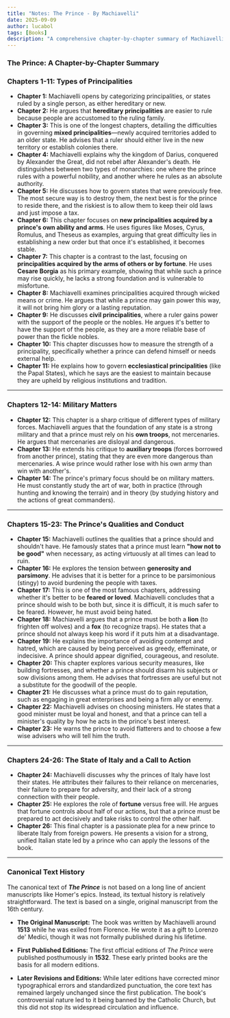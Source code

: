 ```yaml
---
title: "Notes: The Prince - By Machiavelli"
date: 2025-09-09
author: lucabol
tags: [Books]
description: "A comprehensive chapter-by-chapter summary of Machiavelli's The Prince and information about the canonical text sources and publication history."
---
```

### **The Prince: A Chapter-by-Chapter Summary**


### **Chapters 1-11: Types of Principalities**

* **Chapter 1:** Machiavelli opens by categorizing principalities, or states ruled by a single person, as either hereditary or new.
* **Chapter 2:** He argues that **hereditary principalities** are easier to rule because people are accustomed to the ruling family.
* **Chapter 3:** This is one of the longest chapters, detailing the difficulties in governing **mixed principalities**—newly acquired territories added to an older state. He advises that a ruler should either live in the new territory or establish colonies there.
* **Chapter 4:** Machiavelli explains why the kingdom of Darius, conquered by Alexander the Great, did not rebel after Alexander's death. He distinguishes between two types of monarchies: one where the prince rules with a powerful nobility, and another where he rules as an absolute authority.
* **Chapter 5:** He discusses how to govern states that were previously free. The most secure way is to destroy them, the next best is for the prince to reside there, and the riskiest is to allow them to keep their old laws and just impose a tax.
* **Chapter 6:** This chapter focuses on **new principalities acquired by a prince's own ability and arms**. He uses figures like Moses, Cyrus, Romulus, and Theseus as examples, arguing that great difficulty lies in establishing a new order but that once it's established, it becomes stable.
* **Chapter 7:** This chapter is a contrast to the last, focusing on **principalities acquired by the arms of others or by fortune**. He uses **Cesare Borgia** as his primary example, showing that while such a prince may rise quickly, he lacks a strong foundation and is vulnerable to misfortune.
* **Chapter 8:** Machiavelli examines principalities acquired through wicked means or crime. He argues that while a prince may gain power this way, it will not bring him glory or a lasting reputation.
* **Chapter 9:** He discusses **civil principalities**, where a ruler gains power with the support of the people or the nobles. He argues it's better to have the support of the people, as they are a more reliable base of power than the fickle nobles.
* **Chapter 10:** This chapter discusses how to measure the strength of a principality, specifically whether a prince can defend himself or needs external help.
* **Chapter 11:** He explains how to govern **ecclesiastical principalities** (like the Papal States), which he says are the easiest to maintain because they are upheld by religious institutions and tradition.

---

### **Chapters 12-14: Military Matters**

* **Chapter 12:** This chapter is a sharp critique of different types of military forces. Machiavelli argues that the foundation of any state is a strong military and that a prince must rely on his **own troops**, not mercenaries. He argues that mercenaries are disloyal and dangerous.
* **Chapter 13:** He extends his critique to **auxiliary troops** (forces borrowed from another prince), stating that they are even more dangerous than mercenaries. A wise prince would rather lose with his own army than win with another's.
* **Chapter 14:** The prince's primary focus should be on military matters. He must constantly study the art of war, both in practice (through hunting and knowing the terrain) and in theory (by studying history and the actions of great commanders).

---

### **Chapters 15-23: The Prince's Qualities and Conduct**

* **Chapter 15:** Machiavelli outlines the qualities that a prince should and shouldn't have. He famously states that a prince must learn **"how not to be good"** when necessary, as acting virtuously at all times can lead to ruin.
* **Chapter 16:** He explores the tension between **generosity and parsimony**. He advises that it is better for a prince to be parsimonious (stingy) to avoid burdening the people with taxes.
* **Chapter 17:** This is one of the most famous chapters, addressing whether it's better to be **feared or loved**. Machiavelli concludes that a prince should wish to be both but, since it is difficult, it is much safer to be feared. However, he must avoid being hated.
* **Chapter 18:** Machiavelli argues that a prince must be both a **lion** (to frighten off wolves) and a **fox** (to recognize traps). He states that a prince should not always keep his word if it puts him at a disadvantage.
* **Chapter 19:** He explains the importance of avoiding contempt and hatred, which are caused by being perceived as greedy, effeminate, or indecisive. A prince should appear dignified, courageous, and resolute.
* **Chapter 20:** This chapter explores various security measures, like building fortresses, and whether a prince should disarm his subjects or sow divisions among them. He advises that fortresses are useful but not a substitute for the goodwill of the people.
* **Chapter 21:** He discusses what a prince must do to gain reputation, such as engaging in great enterprises and being a firm ally or enemy.
* **Chapter 22:** Machiavelli advises on choosing ministers. He states that a good minister must be loyal and honest, and that a prince can tell a minister's quality by how he acts in the prince's best interest.
* **Chapter 23:** He warns the prince to avoid flatterers and to choose a few wise advisers who will tell him the truth.

---

### **Chapters 24-26: The State of Italy and a Call to Action**

* **Chapter 24:** Machiavelli discusses why the princes of Italy have lost their states. He attributes their failures to their reliance on mercenaries, their failure to prepare for adversity, and their lack of a strong connection with their people.
* **Chapter 25:** He explores the role of **fortune** versus free will. He argues that fortune controls about half of our actions, but that a prince must be prepared to act decisively and take risks to control the other half. 
* **Chapter 26:** This final chapter is a passionate plea for a new prince to liberate Italy from foreign powers. He presents a vision for a strong, unified Italian state led by a prince who can apply the lessons of the book.

---

### **Canonical Text History**

The canonical text of **_The Prince_** is not based on a long line of ancient manuscripts like Homer's epics. Instead, its textual history is relatively straightforward. The text is based on a single, original manuscript from the 16th century.

* **The Original Manuscript:** The book was written by Machiavelli around **1513** while he was exiled from Florence. He wrote it as a gift to Lorenzo de' Medici, though it was not formally published during his lifetime.

* **First Published Editions:** The first official editions of _The Prince_ were published posthumously in **1532**. These early printed books are the basis for all modern editions.

* **Later Revisions and Editions:** While later editions have corrected minor typographical errors and standardized punctuation, the core text has remained largely unchanged since the first publication. The book's controversial nature led to it being banned by the Catholic Church, but this did not stop its widespread circulation and influence.